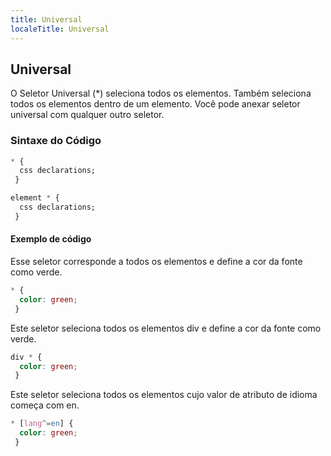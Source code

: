 ```yaml
---
title: Universal
localeTitle: Universal
---
```

## Universal

O Seletor Universal (\*) seleciona todos os elementos. Também seleciona todos os elementos dentro de um elemento. Você pode anexar seletor universal com qualquer outro seletor.

### Sintaxe do Código

```css
* { 
  css declarations; 
 } 
```

```css
element * { 
  css declarations; 
 } 
```

#### Exemplo de código

Esse seletor corresponde a todos os elementos e define a cor da fonte como verde.

```css
* { 
  color: green; 
 } 
```

Este seletor seleciona todos os elementos div e define a cor da fonte como verde.

```css
div * { 
  color: green; 
 } 
```

Este seletor seleciona todos os elementos cujo valor de atributo de idioma começa com en.

```css
* [lang^=en] { 
  color: green; 
 } 

```